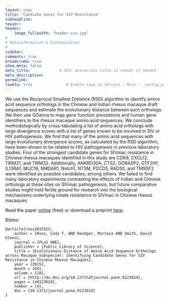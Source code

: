 ```yaml
---
layout: page
title: "Candiate Genes for SIV Resistance"
subheadline: 
teaser: 
header:
    image_fullwidth: "header-siv.jpg"
#
# Metainformation & Customization
#
sidebar: 
comments: true
breadcrumb: true
show_meta: false
meta_title:             # SEO: Overwrites title in <head> if needed
meta_description:
permalink:
tawkto: true               # Enable tawk.to-Service › More › _config.yml
---
```

<div class="row">
<div class="medium-8 columns t30">
<img src="{{ site.url }}/images/siv.png" alt="">
</div><!-- /.medium-8.columns -->
</div><!-- /.row -->
We use the Reciprocal Smallest Distance (RSD) algorithm to identify amino acid sequence orthologs in the Chinese and Indian rhesus macaque draft sequences and estimate the evolutionary distance between such orthologs. We then use GOanna to map gene function annotations and human gene identifiers to the rhesus macaque amino acid sequences. We conclude methodologically by cross-tabulating a list of amino acid orthologs with large divergence scores with a list of genes known to be involved in SIV or HIV pathogenesis. We find that many of the amino acid sequences with large evolutionary divergence scores, as calculated by the RSD algorithm, have been shown to be related to HIV pathogenesis in previous laboratory studies. Four of the strongest candidate genes for SIVmac resistance in Chinese rhesus macaques identified in this study are CDK9, CXCL12, TRIM21, and TRIM32. Additionally, ANKRD30A, CTSZ, GORASP2, GTF2H1, IL13RA1, MUC16, NMDAR1, Notch1, NT5M, PDCD5, RAD50, and TM9SF2 were identified as possible candidates, among others. We failed to find many laboratory experiments contrasting the effects of Indian and Chinese orthologs at these sites on SIVmac pathogenesis, but future comparative studies might hold fertile ground for research into the biological mechanisms underlying innate resistance to SIVmac in Chinese rhesus macaques.

Read the paper [online][1] (free) or download a preprint [here][2].

Bibtex:
```
@article{ross2015SIV,
    author = {Ross, Cody T. AND Roodgar, Morteza AND Smith, David Glenn},
    journal = {PLoS ONE},
    publisher = {Public Library of Science},
    title = {Evolutionary Distance of Amino Acid Sequence Orthologs across Macaque Subspecies: Identifying Candidate Genes for SIV Resistance in Chinese Rhesus Macaques},
    year = {2015},
    month = {04},
    volume = {10},
    url = {http://dx.doi.org/10.1371%2Fjournal.pone.0123624},
    pages = {e0123624},
    number = {4},
    doi = {10.1371/journal.pone.0123624}
}        
```


 [1]: http://journals.plos.org/plosone/article?id=10.1371/journal.pone.0123624
 [2]: https://github.com/Ctross/ctross.github.io/blob/master/pdfs/SIV.pdf
